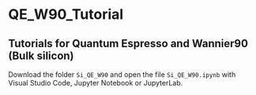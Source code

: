 # QE_W90_Tutorial
## Tutorials for Quantum Espresso and Wannier90 (Bulk silicon)
Download the folder `Si_QE_W90` and open the file `Si_QE_W90.ipynb` with Visual Studio Code, Jupyter Notebook or JupyterLab.
